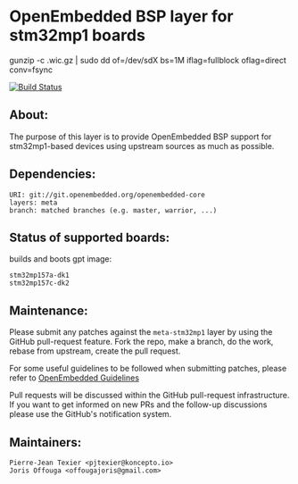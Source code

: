 OpenEmbedded BSP layer for stm32mp1 boards
==========================================

gunzip -c <IMAGE>.wic.gz | sudo dd of=/dev/sdX bs=1M  iflag=fullblock oflag=direct conv=fsync

[![Build Status](http://51.75.135.20:8080/job/swupdate-dev/badge/icon)](http://51.75.135.20:8080/job/stm32mp1/)

About:
-----
The purpose of this layer is to provide OpenEmbedded BSP support for
stm32mp1-based devices using upstream sources as much as possible.

Dependencies:
------------
	URI: git://git.openembedded.org/openembedded-core
	layers: meta
	branch: matched branches (e.g. master, warrior, ...)

Status of supported boards:
--------------------------
builds and boots gpt image:

	stm32mp157a-dk1
	stm32mp157c-dk2

Maintenance:
-----------

Please submit any patches against the `meta-stm32mp1` layer by using the
GitHub pull-request feature. Fork the repo, make a branch, do the
work, rebase from upstream, create the pull request.

For some useful guidelines to be followed when submitting patches,
please refer to [OpenEmbedded Guidelines](http://openembedded.org/wiki/Commit_Patch_Message_Guidelines)

Pull requests will be discussed within the GitHub pull-request
infrastructure. If you want to get informed on new PRs and the
follow-up discussions please use the GitHub's notification system.


Maintainers:
-----------
	Pierre-Jean Texier <pjtexier@koncepto.io>
	Joris Offouga <offougajoris@gmail.com>
